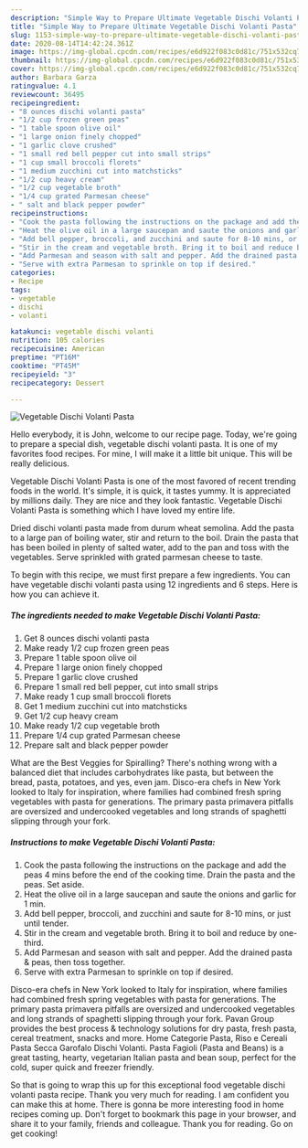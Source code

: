 ```yaml
---
description: "Simple Way to Prepare Ultimate Vegetable Dischi Volanti Pasta"
title: "Simple Way to Prepare Ultimate Vegetable Dischi Volanti Pasta"
slug: 1153-simple-way-to-prepare-ultimate-vegetable-dischi-volanti-pasta
date: 2020-08-14T14:42:24.361Z
image: https://img-global.cpcdn.com/recipes/e6d922f083c0d81c/751x532cq70/vegetable-dischi-volanti-pasta-recipe-main-photo.jpg
thumbnail: https://img-global.cpcdn.com/recipes/e6d922f083c0d81c/751x532cq70/vegetable-dischi-volanti-pasta-recipe-main-photo.jpg
cover: https://img-global.cpcdn.com/recipes/e6d922f083c0d81c/751x532cq70/vegetable-dischi-volanti-pasta-recipe-main-photo.jpg
author: Barbara Garza
ratingvalue: 4.1
reviewcount: 36495
recipeingredient:
- "8 ounces dischi volanti pasta"
- "1/2 cup frozen green peas"
- "1 table spoon olive oil"
- "1 large onion finely chopped"
- "1 garlic clove crushed"
- "1 small red bell pepper cut into small strips"
- "1 cup small broccoli florets"
- "1 medium zucchini cut into matchsticks"
- "1/2 cup heavy cream"
- "1/2 cup vegetable broth"
- "1/4 cup grated Parmesan cheese"
- " salt and black pepper powder"
recipeinstructions:
- "Cook the pasta following the instructions on the package and add the peas 4 mins before the end of the cooking time. Drain the pasta and the peas. Set aside."
- "Heat the olive oil in a large saucepan and saute the onions and garlic for 1 min."
- "Add bell pepper, broccoli, and zucchini and saute for 8-10 mins, or just until tender."
- "Stir in the cream and vegetable broth. Bring it to boil and reduce by one-third."
- "Add Parmesan and season with salt and pepper. Add the drained pasta &amp; peas, then toss together."
- "Serve with extra Parmesan to sprinkle on top if desired."
categories:
- Recipe
tags:
- vegetable
- dischi
- volanti

katakunci: vegetable dischi volanti 
nutrition: 105 calories
recipecuisine: American
preptime: "PT16M"
cooktime: "PT45M"
recipeyield: "3"
recipecategory: Dessert

---
```



![Vegetable Dischi Volanti Pasta](https://img-global.cpcdn.com/recipes/e6d922f083c0d81c/751x532cq70/vegetable-dischi-volanti-pasta-recipe-main-photo.jpg)

Hello everybody, it is John, welcome to our recipe page. Today, we're going to prepare a special dish, vegetable dischi volanti pasta. It is one of my favorites food recipes. For mine, I will make it a little bit unique. This will be really delicious.

Vegetable Dischi Volanti Pasta is one of the most favored of recent trending foods in the world. It's simple, it is quick, it tastes yummy. It is appreciated by millions daily. They are nice and they look fantastic. Vegetable Dischi Volanti Pasta is something which I have loved my entire life.

Dried dischi volanti pasta made from durum wheat semolina. Add the pasta to a large pan of boiling water, stir and return to the boil. Drain the pasta that has been boiled in plenty of salted water, add to the pan and toss with the vegetables. Serve sprinkled with grated parmesan cheese to taste.


To begin with this recipe, we must first prepare a few ingredients. You can have vegetable dischi volanti pasta using 12 ingredients and 6 steps. Here is how you can achieve it.

<!--inarticleads1-->

##### The ingredients needed to make Vegetable Dischi Volanti Pasta:

1. Get 8 ounces dischi volanti pasta
1. Make ready 1/2 cup frozen green peas
1. Prepare 1 table spoon olive oil
1. Prepare 1 large onion finely chopped
1. Prepare 1 garlic clove crushed
1. Prepare 1 small red bell pepper, cut into small strips
1. Make ready 1 cup small broccoli florets
1. Get 1 medium zucchini cut into matchsticks
1. Get 1/2 cup heavy cream
1. Make ready 1/2 cup vegetable broth
1. Prepare 1/4 cup grated Parmesan cheese
1. Prepare  salt and black pepper powder


What are the Best Veggies for Spiralling? There&#39;s nothing wrong with a balanced diet that includes carbohydrates like pasta, but between the bread, pasta, potatoes, and yes, even jam. Disco-era chefs in New York looked to Italy for inspiration, where families had combined fresh spring vegetables with pasta for generations. The primary pasta primavera pitfalls are oversized and undercooked vegetables and long strands of spaghetti slipping through your fork. 

<!--inarticleads2-->

##### Instructions to make Vegetable Dischi Volanti Pasta:

1. Cook the pasta following the instructions on the package and add the peas 4 mins before the end of the cooking time. Drain the pasta and the peas. Set aside.
1. Heat the olive oil in a large saucepan and saute the onions and garlic for 1 min.
1. Add bell pepper, broccoli, and zucchini and saute for 8-10 mins, or just until tender.
1. Stir in the cream and vegetable broth. Bring it to boil and reduce by one-third.
1. Add Parmesan and season with salt and pepper. Add the drained pasta &amp; peas, then toss together.
1. Serve with extra Parmesan to sprinkle on top if desired.


Disco-era chefs in New York looked to Italy for inspiration, where families had combined fresh spring vegetables with pasta for generations. The primary pasta primavera pitfalls are oversized and undercooked vegetables and long strands of spaghetti slipping through your fork. Pavan Group provides the best process &amp; technology solutions for dry pasta, fresh pasta, cereal treatment, snacks and more. Home Categorie Pasta, Riso e Cereali Pasta Secca Garofalo Dischi Volanti. Pasta Fagioli (Pasta and Beans) is a great tasting, hearty, vegetarian Italian pasta and bean soup, perfect for the cold, super quick and freezer friendly. 

So that is going to wrap this up for this exceptional food vegetable dischi volanti pasta recipe. Thank you very much for reading. I am confident you can make this at home. There is gonna be more interesting food in home recipes coming up. Don't forget to bookmark this page in your browser, and share it to your family, friends and colleague. Thank you for reading. Go on get cooking!

